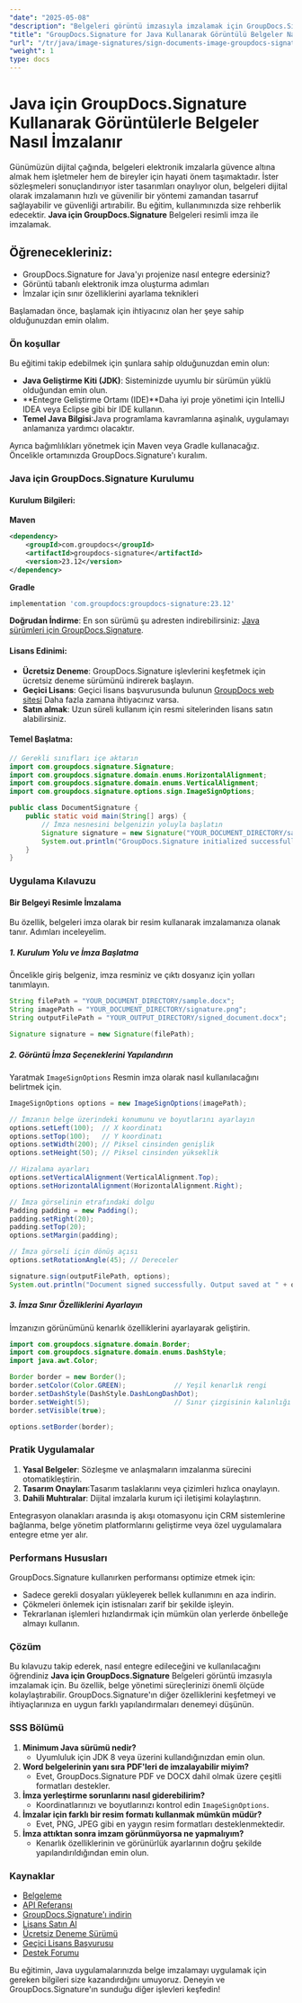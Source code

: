 ```yaml
---
"date": "2025-05-08"
"description": "Belgeleri görüntü imzasıyla imzalamak için GroupDocs.Signature for Java'yı nasıl entegre edeceğinizi ve kullanacağınızı öğrenin. Belge yönetimi süreçlerinizi verimli bir şekilde yönetin."
"title": "GroupDocs.Signature for Java Kullanarak Görüntülü Belgeler Nasıl İmzalanır? Adım Adım Kılavuz"
"url": "/tr/java/image-signatures/sign-documents-image-groupdocs-signature-java/"
"weight": 1
type: docs
---
```

# Java için GroupDocs.Signature Kullanarak Görüntülerle Belgeler Nasıl İmzalanır

Günümüzün dijital çağında, belgeleri elektronik imzalarla güvence altına almak hem işletmeler hem de bireyler için hayati önem taşımaktadır. İster sözleşmeleri sonuçlandırıyor ister tasarımları onaylıyor olun, belgeleri dijital olarak imzalamanın hızlı ve güvenilir bir yöntemi zamandan tasarruf sağlayabilir ve güvenliği artırabilir. Bu eğitim, kullanımınızda size rehberlik edecektir. **Java için GroupDocs.Signature** Belgeleri resimli imza ile imzalamak.

## Öğrenecekleriniz:
- GroupDocs.Signature for Java'yı projenize nasıl entegre edersiniz?
- Görüntü tabanlı elektronik imza oluşturma adımları
- İmzalar için sınır özelliklerini ayarlama teknikleri

Başlamadan önce, başlamak için ihtiyacınız olan her şeye sahip olduğunuzdan emin olalım.

### Ön koşullar

Bu eğitimi takip edebilmek için şunlara sahip olduğunuzdan emin olun:

- **Java Geliştirme Kiti (JDK)**: Sisteminizde uyumlu bir sürümün yüklü olduğundan emin olun.
- **Entegre Geliştirme Ortamı (IDE)**Daha iyi proje yönetimi için IntelliJ IDEA veya Eclipse gibi bir IDE kullanın.
- **Temel Java Bilgisi**:Java programlama kavramlarına aşinalık, uygulamayı anlamanıza yardımcı olacaktır.

Ayrıca bağımlılıkları yönetmek için Maven veya Gradle kullanacağız. Öncelikle ortamınızda GroupDocs.Signature'ı kuralım.

### Java için GroupDocs.Signature Kurulumu

#### Kurulum Bilgileri:

**Maven**
```xml
<dependency>
    <groupId>com.groupdocs</groupId>
    <artifactId>groupdocs-signature</artifactId>
    <version>23.12</version>
</dependency>
```

**Gradle**
```gradle
implementation 'com.groupdocs:groupdocs-signature:23.12'
```

**Doğrudan İndirme**: En son sürümü şu adresten indirebilirsiniz: [Java sürümleri için GroupDocs.Signature](https://releases.groupdocs.com/signature/java/).

#### Lisans Edinimi:
- **Ücretsiz Deneme**: GroupDocs.Signature işlevlerini keşfetmek için ücretsiz deneme sürümünü indirerek başlayın.
- **Geçici Lisans**: Geçici lisans başvurusunda bulunun [GroupDocs web sitesi](https://purchase.groupdocs.com/temporary-license/) Daha fazla zamana ihtiyacınız varsa.
- **Satın almak**: Uzun süreli kullanım için resmi sitelerinden lisans satın alabilirsiniz.

#### Temel Başlatma:
```java
// Gerekli sınıfları içe aktarın
import com.groupdocs.signature.Signature;
import com.groupdocs.signature.domain.enums.HorizontalAlignment;
import com.groupdocs.signature.domain.enums.VerticalAlignment;
import com.groupdocs.signature.options.sign.ImageSignOptions;

public class DocumentSignature {
    public static void main(String[] args) {
        // İmza nesnesini belgenizin yoluyla başlatın
        Signature signature = new Signature("YOUR_DOCUMENT_DIRECTORY/sample.docx");
        System.out.println("GroupDocs.Signature initialized successfully.");
    }
}
```

### Uygulama Kılavuzu

#### Bir Belgeyi Resimle İmzalama

Bu özellik, belgeleri imza olarak bir resim kullanarak imzalamanıza olanak tanır. Adımları inceleyelim.

##### 1. Kurulum Yolu ve İmza Başlatma
Öncelikle giriş belgeniz, imza resminiz ve çıktı dosyanız için yolları tanımlayın.
```java
String filePath = "YOUR_DOCUMENT_DIRECTORY/sample.docx";
String imagePath = "YOUR_DOCUMENT_DIRECTORY/signature.png";
String outputFilePath = "YOUR_OUTPUT_DIRECTORY/signed_document.docx";

Signature signature = new Signature(filePath);
```

##### 2. Görüntü İmza Seçeneklerini Yapılandırın
Yaratmak `ImageSignOptions` Resmin imza olarak nasıl kullanılacağını belirtmek için.
```java
ImageSignOptions options = new ImageSignOptions(imagePath);

// İmzanın belge üzerindeki konumunu ve boyutlarını ayarlayın
options.setLeft(100);  // X koordinatı
options.setTop(100);   // Y koordinatı
options.setWidth(200); // Piksel cinsinden genişlik
options.setHeight(50); // Piksel cinsinden yükseklik

// Hizalama ayarları
options.setVerticalAlignment(VerticalAlignment.Top);
options.setHorizontalAlignment(HorizontalAlignment.Right);

// İmza görselinin etrafındaki dolgu
Padding padding = new Padding();
padding.setRight(20);
padding.setTop(20);
options.setMargin(padding);

// İmza görseli için dönüş açısı
options.setRotationAngle(45); // Dereceler

signature.sign(outputFilePath, options);
System.out.println("Document signed successfully. Output saved at " + outputFilePath);
```

##### 3. İmza Sınır Özelliklerini Ayarlayın
İmzanızın görünümünü kenarlık özelliklerini ayarlayarak geliştirin.
```java
import com.groupdocs.signature.domain.Border;
import com.groupdocs.signature.domain.enums.DashStyle;
import java.awt.Color;

Border border = new Border();
border.setColor(Color.GREEN);            // Yeşil kenarlık rengi
border.setDashStyle(DashStyle.DashLongDashDot);
border.setWeight(5);                     // Sınır çizgisinin kalınlığı
border.setVisible(true);

options.setBorder(border);
```

### Pratik Uygulamalar

1. **Yasal Belgeler**: Sözleşme ve anlaşmaların imzalanma sürecini otomatikleştirin.
2. **Tasarım Onayları**:Tasarım taslaklarını veya çizimleri hızlıca onaylayın.
3. **Dahili Muhtıralar**: Dijital imzalarla kurum içi iletişimi kolaylaştırın.

Entegrasyon olanakları arasında iş akışı otomasyonu için CRM sistemlerine bağlanma, belge yönetim platformlarını geliştirme veya özel uygulamalara entegre etme yer alır.

### Performans Hususları

GroupDocs.Signature kullanırken performansı optimize etmek için:
- Sadece gerekli dosyaları yükleyerek bellek kullanımını en aza indirin.
- Çökmeleri önlemek için istisnaları zarif bir şekilde işleyin.
- Tekrarlanan işlemleri hızlandırmak için mümkün olan yerlerde önbelleğe almayı kullanın.

### Çözüm

Bu kılavuzu takip ederek, nasıl entegre edileceğini ve kullanılacağını öğrendiniz **Java için GroupDocs.Signature** Belgeleri görüntü imzasıyla imzalamak için. Bu özellik, belge yönetimi süreçlerinizi önemli ölçüde kolaylaştırabilir. GroupDocs.Signature'ın diğer özelliklerini keşfetmeyi ve ihtiyaçlarınıza en uygun farklı yapılandırmaları denemeyi düşünün.

### SSS Bölümü

1. **Minimum Java sürümü nedir?**
   - Uyumluluk için JDK 8 veya üzerini kullandığınızdan emin olun.
2. **Word belgelerinin yanı sıra PDF'leri de imzalayabilir miyim?**
   - Evet, GroupDocs.Signature PDF ve DOCX dahil olmak üzere çeşitli formatları destekler.
3. **İmza yerleştirme sorunlarını nasıl giderebilirim?**
   - Koordinatlarınızı ve boyutlarınızı kontrol edin `ImageSignOptions`.
4. **İmzalar için farklı bir resim formatı kullanmak mümkün müdür?**
   - Evet, PNG, JPEG gibi en yaygın resim formatları desteklenmektedir.
5. **İmza attıktan sonra imzam görünmüyorsa ne yapmalıyım?**
   - Kenarlık özelliklerinin ve görünürlük ayarlarının doğru şekilde yapılandırıldığından emin olun.

### Kaynaklar
- [Belgeleme](https://docs.groupdocs.com/signature/java/)
- [API Referansı](https://reference.groupdocs.com/signature/java/)
- [GroupDocs.Signature'ı indirin](https://releases.groupdocs.com/signature/java/)
- [Lisans Satın Al](https://purchase.groupdocs.com/buy)
- [Ücretsiz Deneme Sürümü](https://releases.groupdocs.com/signature/java/)
- [Geçici Lisans Başvurusu](https://purchase.groupdocs.com/temporary-license/)
- [Destek Forumu](https://forum.groupdocs.com/c/signature/)

Bu eğitimin, Java uygulamalarınızda belge imzalamayı uygulamak için gereken bilgileri size kazandırdığını umuyoruz. Deneyin ve GroupDocs.Signature'ın sunduğu diğer işlevleri keşfedin!